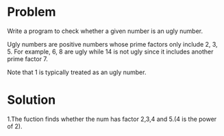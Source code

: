 # Problem  

Write a program to check whether a given number is an ugly number.  

Ugly numbers are positive numbers whose prime factors only include 2, 3, 5. For example, 6, 8 are ugly while 14 is not ugly since it includes another prime factor 7.  

Note that 1 is typically treated as an ugly number.  

# Solution  

1.The fuction finds whether the num has  factor 2,3,4 and 5.(4 is the power of 2).

